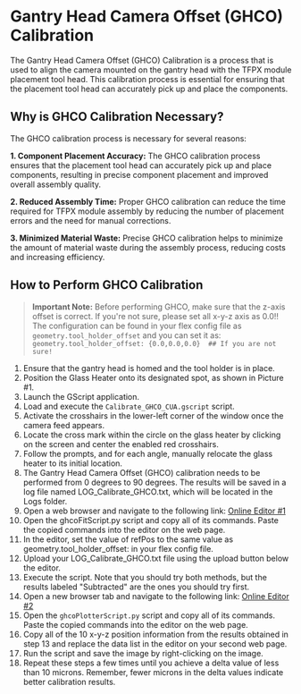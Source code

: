 # Gantry Head Camera Offset (GHCO) Calibration

The Gantry Head Camera Offset (GHCO) Calibration is a process that is used to align the camera mounted on the gantry head with the TFPX module placement tool head. This calibration process is essential for ensuring that the placement tool head can accurately pick up and place the components.

## Why is GHCO Calibration Necessary?
The GHCO calibration process is necessary for several reasons:

**1. Component Placement Accuracy:** The GHCO calibration process ensures that the placement tool head can accurately pick up and place components, resulting in precise component placement and improved overall assembly quality.

**2. Reduced Assembly Time:** Proper GHCO calibration can reduce the time required for TFPX module assembly by reducing the number of placement errors and the need for manual corrections.

**3. Minimized Material Waste:** Precise GHCO calibration helps to minimize the amount of material waste during the assembly process, reducing costs and increasing efficiency.

## How to Perform GHCO Calibration
> **Important Note:** Before performing GHCO, make sure that the z-axis offset is correct. If you're not sure, please set all x-y-z axis as 0.0!! The configuration can be found in your flex config file as `geometry.tool_holder_offset` and you can set it as: `geometry.tool_holder_offset: {0.0,0.0,0.0}  ## If you are not sure!`

1. Ensure that the gantry head is homed and the tool holder is in place.
2. Position the Glass Heater onto its designated spot, as shown in Picture #1.
3. Launch the GScript application.
4. Load and execute the `Calibrate_GHCO_CUA.gscript` script.
5. Activate the crosshairs in the lower-left corner of the window once the camera feed appears.
6. Locate the cross mark within the circle on the glass heater by clicking on the screen and center the enabled red crosshairs.
7. Follow the prompts, and for each angle, manually relocate the glass heater to its initial location.
8. The Gantry Head Camera Offset (GHCO) calibration needs to be performed from 0 degrees to 90 degrees. The results will be saved in a log file named LOG_Calibrate_GHCO.txt, which will be located in the Logs folder.
9. Open a web browser and navigate to the following link: [Online Editor #1](https://www.jdoodle.com/python3-programming-online/ "Online Editor #1")
10. Open the ghcoFitScript.py script and copy all of its commands. Paste the copied commands into the editor on the web page.
11. In the editor, set the value of refPos to the same value as geometry.tool_holder_offset: in your flex config file.
12. Upload your LOG_Calibrate_GHCO.txt file using the upload button below the editor.
13. Execute the script. Note that you should try both methods, but the results labeled "Subtracted" are the ones you should try first.
14. Open a new browser tab and navigate to the following link: [Online Editor #2](https://www.w3schools.com/python/trypython.asp?filename=demo_ml_scatterplot "Online Editor #2")
15. Open the `ghcoPlotterScript.py` script and copy all of its commands. Paste the copied commands into the editor on the web page.
16. Copy all of the 10 x-y-z position information from the results obtained in step 13 and replace the data list in the editor on your second web page.
17. Run the script and save the image by right-clicking on the image.
18. Repeat these steps a few times until you achieve a delta value of less than 10 microns. Remember, fewer microns in the delta values indicate better calibration results.
